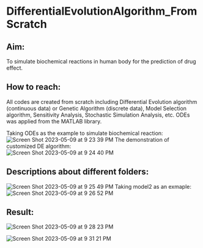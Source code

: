 # DifferentialEvolutionAlgorithm_FromScratch

## Aim:
To simulate biochemical reactions in human body for the prediction of drug effect.

## How to reach:
All codes are created from scratch including Differential Evolution algorithm (continuous data) or Genetic Algorithm (discrete data), Model Selection algorithm, Sensitivity Analysis, Stochastic Simulation Analysis, etc.  ODEs was applied from the MATLAB library.

Taking ODEs as the example to simulate biochemical reaction:  
![Screen Shot 2023-05-09 at 9 23 39 PM](https://github.com/btbbtzhang/DifferentialEvolutionAlgorithm_FromScratch/assets/34163897/b7778cd4-0c3d-43ed-a8f7-4a216bd6f659)
The demonstration of customized DE algorithm:  
![Screen Shot 2023-05-09 at 9 24 40 PM](https://github.com/btbbtzhang/DifferentialEvolutionAlgorithm_FromScratch/assets/34163897/628b4363-e71f-4037-b7d5-bde0b04269b2)

## Descriptions about different folders:
![Screen Shot 2023-05-09 at 9 25 49 PM](https://github.com/btbbtzhang/DifferentialEvolutionAlgorithm_FromScratch/assets/34163897/cfd29dc7-c8df-4766-bff2-6174c020f13e)
Taking model2 as an exmaple:  
![Screen Shot 2023-05-09 at 9 26 52 PM](https://github.com/btbbtzhang/DifferentialEvolutionAlgorithm_FromScratch/assets/34163897/e8699155-b8ea-4584-a1f5-be5c2cf1456e)




## Result:
![Screen Shot 2023-05-09 at 9 28 23 PM](https://github.com/btbbtzhang/DifferentialEvolutionAlgorithm_FromScratch/assets/34163897/ba0b57e5-0d60-421b-8287-b21265cefa0a)

![Screen Shot 2023-05-09 at 9 31 21 PM](https://github.com/btbbtzhang/DifferentialEvolutionAlgorithm_FromScratch/assets/34163897/b3aaa09a-710b-4ff5-8f75-a75dd64c7e91)
